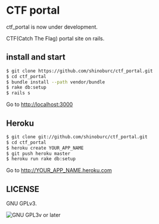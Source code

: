 # CTF portal

ctf_portal is now under development.

CTF(Catch The Flag) portal site on rails.

## install and start


  ~~~ sh
  $ git clone https://github.com/shinoburc/ctf_portal.git
  $ cd ctf_portal
  $ bundle install --path vendor/bundle
  $ rake db:setup
  $ rails s
  ~~~

Go to [http://localhost:3000](http://localhost:3000)

## Heroku

  ~~~ sh
  $ git clone git://github.com/shinoburc/ctf_portal.git
  $ cd ctf_portal
  $ heroku create YOUR_APP_NAME
  $ git push heroku master
  $ heroku run rake db:setup
  ~~~

Go to http://YOUR_APP_NAME.heroku.com

## LICENSE

GNU GPLv3.

![GNU GPL3v or later](https://www.gnu.org/graphics/gplv3-88x31.png)
